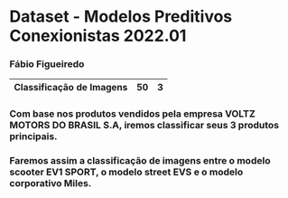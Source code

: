 # Dataset - Modelos Preditivos Conexionistas 2022.01

### Fábio Figueiredo

Classificação de Imagens|50|3|
|--|--|--|

### Com base nos produtos vendidos pela empresa VOLTZ MOTORS DO BRASIL S.A, iremos classificar seus 3 produtos principais.
### Faremos assim a classificação de imagens entre o modelo scooter EV1 SPORT, o modelo street EVS e o modelo corporativo Miles.
